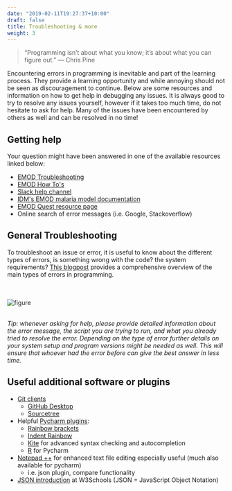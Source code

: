 ```yaml
---
date: "2019-02-11T19:27:37+10:00"
draft: false
title: Troubleshooting & more
weight: 3
---
```



> “Programming isn’t about what you know; it’s about what you can figure out.” — Chris Pine


Encountering errors in programming is inevitable and part of the learning process.
They provide a learning opportunity and while annoying should not be seen as discouragement to continue.
Below are some resources and information on how to get help in debugging any issues. 
It is always good to try to resolve any issues yourself, however if it takes too much time, do not hesitate to ask for help.
Many of the issues have been encountered by others as well and can be resolved in no time!

## Getting help 
Your question might have been answered in one of the available resources linked below:

- [EMOD Troubleshooting](https://faculty-enrich-2022.netlify.app/modules/emod-troubleshoot/emod-how-to/)
- [EMOD How To's](https://faculty-enrich-2022.netlify.app/modules/emod-how-to/emod-how-to/)
- [Slack help channel](https://nu-idm-malaria.slack.com/archives/C013UV3NTL7)
- [IDM's EMOD malaria model documentation](https://docs.idmod.org/projects/emod-malaria/en/latest/index.html)
- [EMOD Quest resource page](https://faculty-enrich-2022.netlify.app/resources/emod_quest/)
- Online search of error messages (i.e. Google, Stackoverflow)

##  General Troubleshooting

To troubleshoot an issue or error, it is useful to know about the different types of errors, is something wrong with the code? the system requirements?
[This blogpost](https://textexpander.com/blog/the-7-most-common-types-of-errors-in-programming-and-how-to-avoid-them) provides a comprehensive overview of the main types of errors in programming.

</br> </br> 
![figure](/images/troubleshooting_process_chart.png)
</br> </br> 

_Tip: whenever asking for help, please provide detailed information about the error message, the script you are trying to run, and what you already tried to resolve the error. Depending on the type of error further details on your system setup and program versions might be needed as well. This will ensure that whoever had the error before can give the best answer in less time._

##  Useful additional software or plugins
- [Git clients](https://git-scm.com/downloads/guis)
  - [GitHub Desktop](https://desktop.github.com/)
  - [Sourcetree](https://www.sourcetreeapp.com/)
- Helpful [Pycharm plugins](https://www.jetbrains.com/help/pycharm/managing-plugins.html):
    - [Rainbow brackets](https://plugins.jetbrains.com/plugin/10080-rainbow-brackets)
    - [Indent Rainbow](https://plugins.jetbrains.com/plugin/13308-indent-rainbow)
    - [Kite](https://www.kite.com/integrations/pycharm/) for advanced syntax checking and autocompletion 
    - [R](https://www.jetbrains.com/help/pycharm/r-plugin-support.html) for Pycharm
- [Notepad ++](https://notepad-plus-plus.org/) for enhanced text file editing especially useful (much also available for pycharm)
   - i.e. json plugin, compare functionality
- [JSON introduction](https://www.w3schools.com/js/js_json_intro.asp)  at W3Schools (JSON = JavaScript Object Notation)  

